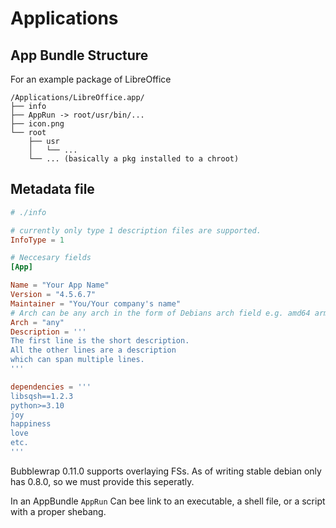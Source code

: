 # Applications

## App Bundle Structure
For an example package of LibreOffice
```
/Applications/LibreOffice.app/
├── info
├── AppRun -> root/usr/bin/...
├── icon.png
└── root
	├── usr
	│	└── ...
	└── ... (basically a pkg installed to a chroot)
```

## Metadata file
```toml
# ./info

# currently only type 1 description files are supported.
InfoType = 1

# Neccesary fields
[App]

Name = "Your App Name"
Version = "4.5.6.7"
Maintainer = "You/Your company's name"
# Arch can be any arch in the form of Debians arch field e.g. amd64 arm64 i386 etc.
Arch = "any"
Description = '''
The first line is the short description.
All the other lines are a description
which can span multiple lines.
'''

dependencies = '''
libsqsh==1.2.3
python>=3.10
joy
happiness
love
etc.
'''
```

Bubblewrap 0.11.0 supports overlaying FSs. As of writing stable debian only has 0.8.0, so we must provide this seperatly.

In an AppBundle ```AppRun``` Can bee link to an executable, a shell file, or a script with a
proper shebang.